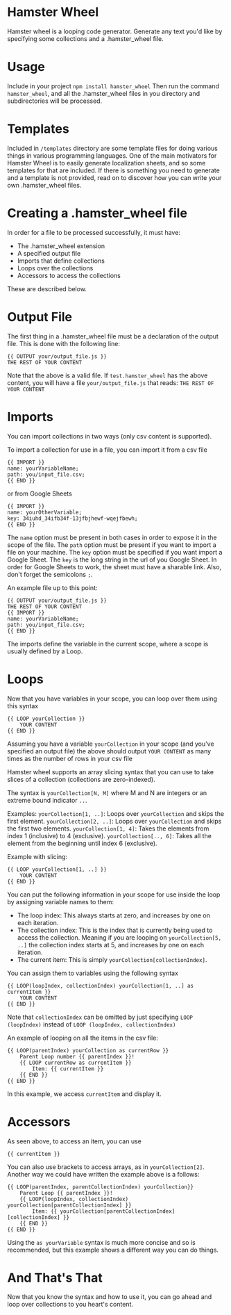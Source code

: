 # Hamster Wheel
Hamster wheel is a looping code generator. Generate any text you'd like by specifying some collections and a .hamster_wheel file.

# Usage
Include in your project
```npm install hamster_wheel```
Then run the command ```hamster_wheel```, and all the .hamster_wheel files in you directory and subdirectories will be processed.

# Templates
Included in ```/templates``` directory are some template files for doing various things in various programming languages. One of the main motivators for Hamster Wheel is to easily generate localization sheets, and so some templates for that are included. If there is something you need to generate and a template is not provided, read on to discover how you can write your own .hamster_wheel files.

# Creating a .hamster_wheel file
In order for a file to be processed successfully, it must have:
- The .hamster_wheel extension
- A specified output file
- Imports that define collections
- Loops over the collections
- Accessors to access the collections

These are described below.

# Output File
The first thing in a .hamster_wheel file must be a declaration of the output file. This is done with the following line:
```
{{ OUTPUT your/output_file.js }}
THE REST OF YOUR CONTENT
```
Note that the above is a valid file. If ```test.hamster_wheel``` has the above content, you will have a file ```your/output_file.js``` that reads: ```THE REST OF YOUR CONTENT```

# Imports
You can import collections in two ways (only csv content is supported).

To import a collection for use in a file, you can import it from a csv file
```
{{ IMPORT }}
name: yourVariableName;
path: you/input_file.csv;
{{ END }}
```
or from Google Sheets
```
{{ IMPORT }}
name: yourOtherVariable;
key: 34iuhd_34ifb34f-13jfbjhewf-wqejfbewh;
{{ END }}
```

The ```name``` option must be present in both cases in order to expose it in the scope of the file.
The ```path``` option must be present if you want to import a file on your machine.
The ```key``` option must be specified if you want import a Google Sheet. The ```key``` is the long string in the url of you Google Sheet. In order for Google Sheets to work, the sheet must have a sharable link.
Also, don't forget the semicolons ```;```.

An example file up to this point:
```
{{ OUTPUT your/output_file.js }}
THE REST OF YOUR CONTENT
{{ IMPORT }}
name: yourVariableName;
path: you/input_file.csv;
{{ END }}
```

The imports define the variable in the current scope, where a scope is usually defined by a Loop.

# Loops
Now that you have variables in your scope, you can loop over them using this syntax
```
{{ LOOP yourCollection }}
    YOUR CONTENT
{{ END }}
```
Assuming you have a variable ```yourCollection``` in your scope (and you've specified an output file) the above should output ```YOUR CONTENT``` as many times as the number of rows in your csv file

Hamster wheel supports an array slicing syntax that you can use to take slices of a collection (collections are zero-indexed).

The syntax is ```yourCollection[N, M]``` where M and N are integers or an extreme bound indicator ```..```.

Examples:
```yourCollection[1, ..]```: Loops over ```yourCollection``` and skips the first element.
```yourCollection[2, ..]```: Loops over ```yourCollection``` and skips the first  two elements.
```yourCollection[1, 4]```: Takes the elements from index 1 (inclusive) to 4 (exclusive).
```yourCollection[.., 6]```: Takes all the element from the beginning until index 6 (exclusive).



Example with slicing:
```
{{ LOOP yourCollection[1, ..] }}
    YOUR CONTENT
{{ END }}
```

You can put the following information in your scope for use inside the loop by assigning variable names to them:
- The loop index: This always starts at zero, and increases by one on each iteration.
- The collection index: This is the index that is currently being used to access the collection. Meaning if you are looping on ```yourCollection[5, ..]``` the collection index starts at 5, and increases by one on each iteration.
- The current item: This is simply ```yourCollection[collectionIndex]```.

You can assign them to variables using the following syntax
```
{{ LOOP(loopIndex, collectionIndex) yourCollection[1, ..] as currentItem }}
    YOUR CONTENT
{{ END }}
```
Note that ```collectionIndex``` can be omitted by just specifying ```LOOP (loopIndex)``` instead of ```LOOP (loopIndex, collectionIndex)```

An example of looping on all the items in the csv file:
```
{{ LOOP(parentIndex) yourCollection as currentRow }}
    Parent Loop number {{ parentIndex }}!
    {{ LOOP currentRow as currentItem }}
        Item: {{ currentItem }}
    {{ END }}
{{ END }}
```

In this example, we access ```currentItem``` and display it.

# Accessors
As seen above, to access an item, you can use
```
{{ currentItem }}
```

You can also use brackets to access arrays, as in ```yourCollection[2]```.
Another way we could have written the example above is a follows:
```
{{ LOOP(parentIndex, parentCollectionIndex) yourCollection}}
    Parent Loop {{ parentIndex }}!
    {{ LOOP(loopIndex, collectionIndex) yourCollection[parentCollectionIndex] }}
        Item: {{ yourCollection[parentCollectionIndex][collectionIndex] }}
    {{ END }}
{{ END }}
```

Using the ```as yourVariable``` syntax is much more concise and so is recommended, but this example shows a different way you can do things.

# And That's That
Now that you know the syntax and how to use it, you can go ahead and loop over collections to you heart's content.
